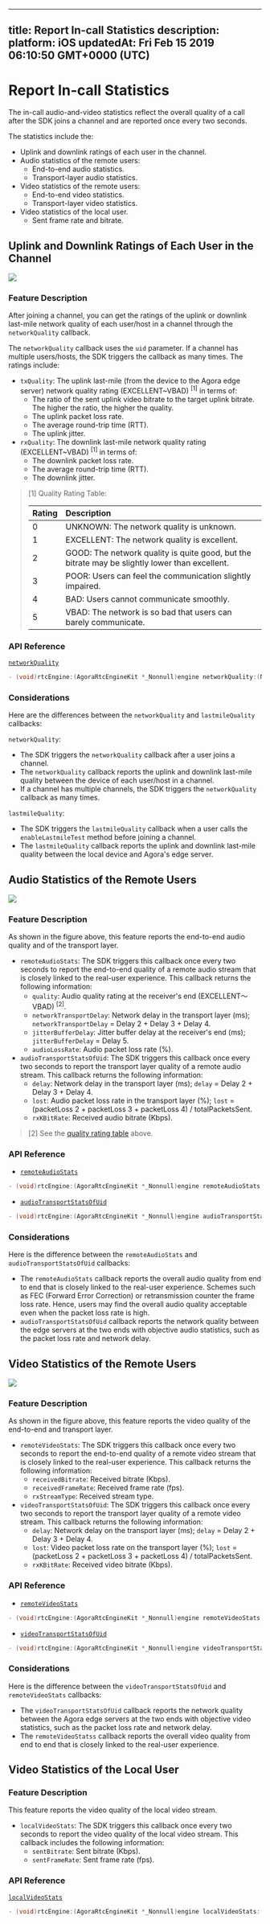 
---
title: Report In-call Statistics
description: 
platform: iOS
updatedAt: Fri Feb 15 2019 06:10:50 GMT+0000 (UTC)
---
# Report In-call Statistics
The in-call audio-and-video statistics reflect the overall quality of a call after the SDK joins a channel and are reported once every two seconds.

The statistics include the:
- Uplink and downlink ratings of each user in the channel.
- Audio statistics of the remote users:
  - End-to-end audio statistics.
  - Transport-layer audio statistics.
- Video statistics of the remote users:
  - End-to-end video statistics.
  - Transport-layer video statistics.
- Video statistics of the local user.
  - Sent frame rate and bitrate.

## Uplink and Downlink Ratings of Each User in the Channel

![](https://web-cdn.agora.io/docs-files/1546918262333)

### Feature Description

After joining a channel, you can get the ratings of the uplink or downlink last-mile network quality of each user/host in a channel through the `networkQuality` callback.  

The `networkQuality` callback uses the `uid` parameter. If a channel has multiple users/hosts, the SDK triggers the callback as many times. The ratings include: 

- `txQuality`: The uplink last-mile (from the device to the Agora edge server) network quality rating (EXCELLENT~VBAD) <sup>[1]</sup> in terms of:
  - The ratio of the sent uplink video bitrate to the target uplink bitrate. The higher the ratio, the higher the quality. 
  - The uplink packet loss rate.
  - The average round-trip time (RTT).
  - The uplink jitter.
- `rxQuality`: The downlink last-mile network quality rating (EXCELLENT~VBAD) <sup>[1]</sup> in terms of:
  - The downlink packet loss rate. 
  - The average round-trip time (RTT).
  - The downlink jitter.

<a name ="table"></a>
> [1] Quality Rating Table:
>
> | Rating | Description                                                  |
> | ------ | :----------------------------------------------------------- |
> | 0      | UNKNOWN: The network quality is unknown.                     |
> | 1      | EXCELLENT: The network quality is excellent.                 |
> | 2      | GOOD: The network quality is quite good, but the bitrate may be slightly lower than excellent. |
> | 3      | POOR: Users can feel the communication slightly impaired.    |
> | 4      | BAD: Users cannot communicate smoothly.                      |
> | 5      | VBAD: The network is so bad that users can barely communicate. |

### API Reference

[`networkQuality`](https://docs.agora.io/en/Voice/API%20Reference/oc/Protocols/AgoraRtcEngineDelegate.html#//api/name/rtcEngine:networkQuality:txQuality:rxQuality:)

```objective-c
- (void)rtcEngine:(AgoraRtcEngineKit *_Nonnull)engine networkQuality:(NSUInteger)uid txQuality:(AgoraNetworkQuality)txQuality rxQuality:(AgoraNetworkQuality)rxQuality
```

### Considerations

Here are the differences between the `networkQuality` and `lastmileQuality` callbacks:

`networkQuality`: 
- The SDK triggers the `networkQuality` callback after a user joins a channel. 
- The `networkQuality` callback reports the uplink and downlink last-mile quality between the device of each user/host in a channel.
- If a channel has multiple channels, the SDK triggers the `networkQuality` callback as many times. 

`lastmileQuality`:
- The SDK triggers the `lastmileQuality` callback when a user calls the `enableLastmileTest` method before joining a channel.
- The `lastmileQuality` callback reports the uplink and downlink last-mile quality between the local device and Agora's edge server.


## Audio Statistics of the Remote Users

![](https://web-cdn.agora.io/docs-files/1546918273775)

### Feature Description

As shown in the figure above, this feature reports the end-to-end audio quality   and of the transport layer.

- `remoteAudioStats`: The SDK triggers this callback once every two seconds to report the end-to-end quality of a remote audio stream that is closely linked to the real-user experience. This callback returns the following information: 
  - `quality`: Audio quality rating at the receiver's end (EXCELLENT～VBAD) <sup>[2]</sup>.
  - `networkTransportDelay`: Network delay in the transport layer (ms); `networkTransportDelay` = Delay 2 + Delay 3 + Delay 4.
  - `jitterBufferDelay`: Jitter buffer delay at the receiver's end (ms); `jitterBufferDelay` = Delay 5.
  - `audioLossRate`: Audio packet loss rate (%).
- `audioTransportStatsOfUid`: The SDK triggers this callback once every two seconds to report the transport layer quality of a remote audio stream. This callback returns the following information: 
  - `delay`: Network delay in the transport layer (ms); `delay` = Delay 2 + Delay 3 + Delay 4.
  - `lost`: Audio packet loss rate in the transport layer (%); `lost` = (packetLoss 2 + packetLoss 3 + packetLoss 4) / totalPacketsSent.
  - `rxKBitRate`: Received audio bitrate (Kbps).

> [2] See the [quality rating table](#table) above. 

### API Reference

- [`remoteAudioStats`](https://docs.agora.io/en/Voice/API%20Reference/oc/Protocols/AgoraRtcEngineDelegate.html#//api/name/rtcEngine:remoteAudioStats:)

```objective-c
- (void)rtcEngine:(AgoraRtcEngineKit *_Nonnull)engine remoteAudioStats:(AgoraRtcRemoteAudioStats *_Nonnull)stats
```

- [`audioTransportStatsOfUid`](https://docs.agora.io/en/Voice/API%20Reference/oc/Protocols/AgoraRtcEngineDelegate.html#//api/name/rtcEngine:audioTransportStatsOfUid:delay:lost:rxKBitRate:)

```objective-c
- (void)rtcEngine:(AgoraRtcEngineKit *_Nonnull)engine audioTransportStatsOfUid:(NSUInteger)uid delay:(NSUInteger)delay lost:(NSUInteger)lost rxKBitRate:(NSUInteger)rxKBitRate
```

### Considerations

Here is the difference between the `remoteAudioStats` and `audioTransportStatsOfUid` callbacks:

- The `remoteAudioStats` callback reports the overall audio quality from end to end that is closely linked to the real-user experience. Schemes such as FEC (Forward Error Correction) or retransmission counter the frame loss rate. Hence, users may find the overall audio quality acceptable even when the packet loss rate is high. 
- `audioTransportStatsOfUid` callback reports the network quality between the edge servers at the two ends with objective audio statistics, such as the packet loss rate and network delay. 


## Video Statistics of the Remote Users

![](https://web-cdn.agora.io/docs-files/1546918285262)

### Feature Description

As shown in the figure above, this feature reports the video quality of the end-to-end and transport layer.

- `remoteVideoStats`: The SDK triggers this callback once every two seconds to report the end-to-end quality of a remote video stream that is closely linked to the real-user experience. This callback returns the following information:
  - `receivedBitrate`: Received bitrate (Kbps).
  - `receivedFrameRate`: Received frame rate (fps).
  - `rxStreamType`: Received stream type.
- `videoTransportStatsOfUid`: The SDK triggers this callback once every two seconds to report the transport layer quality of a remote video stream. This callback returns the following information: 
  - `delay`: Network delay on the transport layer (ms); `delay` = Delay 2 + Delay 3 + Delay 4.
  - `lost`: Video packet loss rate on the transport layer (%); `lost` = (packetLoss 2 + packetLoss 3 + packetLoss 4) / totalPacketsSent.
  - `rxKBitRate`: Received video bitrate (Kbps).

### API Reference

- [`remoteVideoStats`](https://docs.agora.io/en/Voice/API%20Reference/oc/Protocols/AgoraRtcEngineDelegate.html#//api/name/rtcEngine:remoteVideoStats:)

```objective-c
- (void)rtcEngine:(AgoraRtcEngineKit *_Nonnull)engine remoteVideoStats:(AgoraRtcRemoteVideoStats *_Nonnull)stats
```

- [`videoTransportStatsOfUid`](https://docs.agora.io/en/Voice/API%20Reference/oc/Protocols/AgoraRtcEngineDelegate.html#//api/name/rtcEngine:videoTransportStatsOfUid:delay:lost:rxKBitRate:)

```objective-c
- (void)rtcEngine:(AgoraRtcEngineKit *_Nonnull)engine videoTransportStatsOfUid:(NSUInteger)uid delay:(NSUInteger)delay lost:(NSUInteger)lost rxKBitRate:(NSUInteger)rxKBitRate
```

### Considerations

Here is the difference between the `videoTransportStatsOfUid` and `remoteVideoStats` callbacks:

- The `videoTransportStatsOfUid` callback reports the network quality between the Agora edge servers at the two ends with objective video statistics, such as the packet loss rate and network delay. 
- The `remoteVideoStatss` callback reports the overall video quality from end to end that is closely linked to the real-user experience. 

## Video Statistics of the Local User

### Feature Description

This feature reports the video quality of the local video stream.

- `localVideoStats`: The SDK triggers this callback once every two seconds to report the video quality of the local video stream. This callback includes the following information: 
  - `sentBitrate`: Sent bitrate (Kbps).
  - `sentFrameRate`: Sent frame rate (fps).

### API Reference

[`localVideoStats`](https://docs.agora.io/en/Voice/API%20Reference/oc/Protocols/AgoraRtcEngineDelegate.html#//api/name/rtcEngine:localVideoStats:)

```objective-c
- (void)rtcEngine:(AgoraRtcEngineKit *_Nonnull)engine localVideoStats:(AgoraRtcLocalVideoStats *_Nonnull)stats
```


